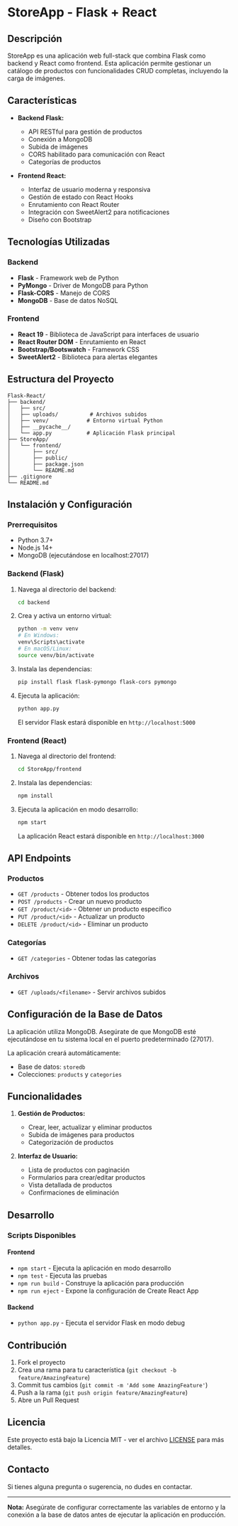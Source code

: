 # StoreApp - Flask + React

## Descripción

StoreApp es una aplicación web full-stack que combina Flask como backend y React como frontend. Esta aplicación permite gestionar un catálogo de productos con funcionalidades CRUD completas, incluyendo la carga de imágenes.

## Características

- **Backend Flask:**
  - API RESTful para gestión de productos
  - Conexión a MongoDB
  - Subida de imágenes
  - CORS habilitado para comunicación con React
  - Categorías de productos

- **Frontend React:**
  - Interfaz de usuario moderna y responsiva
  - Gestión de estado con React Hooks
  - Enrutamiento con React Router
  - Integración con SweetAlert2 para notificaciones
  - Diseño con Bootstrap

## Tecnologías Utilizadas

### Backend
- **Flask** - Framework web de Python
- **PyMongo** - Driver de MongoDB para Python
- **Flask-CORS** - Manejo de CORS
- **MongoDB** - Base de datos NoSQL

### Frontend
- **React 19** - Biblioteca de JavaScript para interfaces de usuario
- **React Router DOM** - Enrutamiento en React
- **Bootstrap/Bootswatch** - Framework CSS
- **SweetAlert2** - Biblioteca para alertas elegantes

## Estructura del Proyecto

```
Flask-React/
├── backend/
│   ├── src/
│   ├── uploads/          # Archivos subidos
│   ├── venv/            # Entorno virtual Python
│   ├── __pycache__/
│   └── app.py           # Aplicación Flask principal
├── StoreApp/
│   └── frontend/
│       ├── src/
│       ├── public/
│       ├── package.json
│       └── README.md
├── .gitignore
└── README.md
```

## Instalación y Configuración

### Prerrequisitos

- Python 3.7+
- Node.js 14+
- MongoDB (ejecutándose en localhost:27017)

### Backend (Flask)

1. Navega al directorio del backend:
   ```bash
   cd backend
   ```

2. Crea y activa un entorno virtual:
   ```bash
   python -m venv venv
   # En Windows:
   venv\Scripts\activate
   # En macOS/Linux:
   source venv/bin/activate
   ```

3. Instala las dependencias:
   ```bash
   pip install flask flask-pymongo flask-cors pymongo
   ```

4. Ejecuta la aplicación:
   ```bash
   python app.py
   ```

   El servidor Flask estará disponible en `http://localhost:5000`

### Frontend (React)

1. Navega al directorio del frontend:
   ```bash
   cd StoreApp/frontend
   ```

2. Instala las dependencias:
   ```bash
   npm install
   ```

3. Ejecuta la aplicación en modo desarrollo:
   ```bash
   npm start
   ```

   La aplicación React estará disponible en `http://localhost:3000`

## API Endpoints

### Productos

- `GET /products` - Obtener todos los productos
- `POST /products` - Crear un nuevo producto
- `GET /product/<id>` - Obtener un producto específico
- `PUT /product/<id>` - Actualizar un producto
- `DELETE /product/<id>` - Eliminar un producto

### Categorías

- `GET /categories` - Obtener todas las categorías

### Archivos

- `GET /uploads/<filename>` - Servir archivos subidos

## Configuración de la Base de Datos

La aplicación utiliza MongoDB. Asegúrate de que MongoDB esté ejecutándose en tu sistema local en el puerto predeterminado (27017).

La aplicación creará automáticamente:
- Base de datos: `storedb`
- Colecciones: `products` y `categories`

## Funcionalidades

1. **Gestión de Productos:**
   - Crear, leer, actualizar y eliminar productos
   - Subida de imágenes para productos
   - Categorización de productos

2. **Interfaz de Usuario:**
   - Lista de productos con paginación
   - Formularios para crear/editar productos
   - Vista detallada de productos
   - Confirmaciones de eliminación

## Desarrollo

### Scripts Disponibles

#### Frontend
- `npm start` - Ejecuta la aplicación en modo desarrollo
- `npm test` - Ejecuta las pruebas
- `npm run build` - Construye la aplicación para producción
- `npm run eject` - Expone la configuración de Create React App

#### Backend
- `python app.py` - Ejecuta el servidor Flask en modo debug

## Contribución

1. Fork el proyecto
2. Crea una rama para tu característica (`git checkout -b feature/AmazingFeature`)
3. Commit tus cambios (`git commit -m 'Add some AmazingFeature'`)
4. Push a la rama (`git push origin feature/AmazingFeature`)
5. Abre un Pull Request

## Licencia

Este proyecto está bajo la Licencia MIT - ver el archivo [LICENSE](LICENSE) para más detalles.

## Contacto

Si tienes alguna pregunta o sugerencia, no dudes en contactar.

---

**Nota:** Asegúrate de configurar correctamente las variables de entorno y la conexión a la base de datos antes de ejecutar la aplicación en producción.

